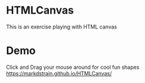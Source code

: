 # HTMLCanvas
This is an exercise playing with HTML canvas
# Demo
Click and Drag your mouse around for cool fun shapes
https://markdstrain.github.io/HTMLCanvas/
